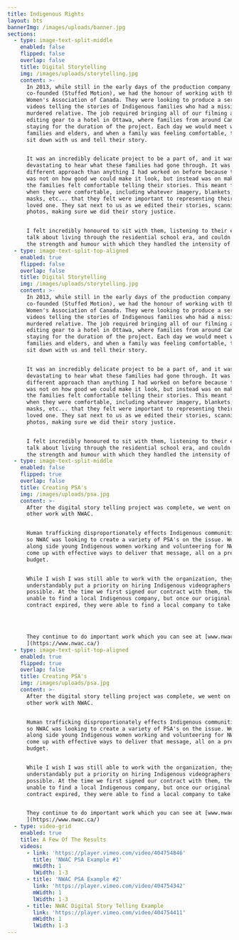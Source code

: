 ```yaml
---
title: Indigenous Rights
layout: bts
bannerImg: /images/uploads/banner.jpg
sections:
  - type: image-text-split-middle
    enabled: false
    flipped: false
    overlap: false
    title: Digital Storytelling
    img: /images/uploads/storytelling.jpg
    content: >-
      In 2013, while still in the early days of the production company I
      co-founded (Stuffed Motion), we had the honour of working with the Native
      Women's Association of Canada. They were looking to produce a series of
      videos telling the stories of Indigenous families who had a missing or
      murdered relative. The job required bringing all of our filming and
      editing gear to a hotel in Ottawa, where families from around Canada were
      staying for the duration of the project. Each day we would meet with
      families and elders, and when a family was feeling comfortable, they would
      sit down with us and tell their story.


      It was an incredibly delicate project to be a part of, and it was
      devastating to hear what these families had gone through. It was a
      different approach than anything I had worked on before because the focus
      was not on how good we could make it look, but instead was on making sure
      the families felt comfortable telling their stories. This meant filming
      when they were comfortable, including whatever imagery, blankets, photos,
      masks, etc... that they felt were important to representing their missing
      loved one. They sat next to us as we edited their stories, scanning in old
      photos, making sure we did their story justice. 


      I felt incredibly honoured to sit with them, listening to their elders
      talk about living through the residential school era, and couldn't believe
      the strength and humour with which they handled the intensity of the week.
  - type: image-text-split-top-aligned
    enabled: true
    flipped: false
    overlap: false
    title: Digital Storytelling
    img: /images/uploads/storytelling.jpg
    content: >-
      In 2013, while still in the early days of the production company I
      co-founded (Stuffed Motion), we had the honour of working with the Native
      Women's Association of Canada. They were looking to produce a series of
      videos telling the stories of Indigenous families who had a missing or
      murdered relative. The job required bringing all of our filming and
      editing gear to a hotel in Ottawa, where families from around Canada were
      staying for the duration of the project. Each day we would meet with
      families and elders, and when a family was feeling comfortable, they would
      sit down with us and tell their story.


      It was an incredibly delicate project to be a part of, and it was
      devastating to hear what these families had gone through. It was a
      different approach than anything I had worked on before because the focus
      was not on how good we could make it look, but instead was on making sure
      the families felt comfortable telling their stories. This meant filming
      when they were comfortable, including whatever imagery, blankets, photos,
      masks, etc... that they felt were important to representing their missing
      loved one. They sat next to us as we edited their stories, scanning in old
      photos, making sure we did their story justice. 


      I felt incredibly honoured to sit with them, listening to their elders
      talk about living through the residential school era, and couldn't believe
      the strength and humour with which they handled the intensity of the week.
  - type: image-text-split-middle
    enabled: false
    flipped: true
    overlap: false
    title: Creating PSA's
    img: /images/uploads/psa.jpg
    content: >-
      After the digital story telling project was complete, we went on to do
      other work with NWAC. 


      Human trafficking disproportionately effects Indigenous communities, and
      so NWAC was looking to create a variety of PSA's on the issue. We worked
      along side young Indigenous women working and volunteering for NWAC to
      come up with effective ways to deliver that message, all on a pretty small
      budget. 


      While I wish I was still able to work with the organization, they
      understandably put a priority on hiring Indigenous videographers whenever
      possible. At the time we first signed our contract with them, they were
      unable to find a local Indigenous company, but once our original 2 year
      contract expired, they were able to find a local company to take over.




      They continue to do important work which you can see at [www.nwac.ca
      ](https://www.nwac.ca/)
  - type: image-text-split-top-aligned
    enabled: true
    flipped: true
    overlap: false
    title: Creating PSA's
    img: /images/uploads/psa.jpg
    content: >-
      After the digital story telling project was complete, we went on to do
      other work with NWAC. 


      Human trafficking disproportionately effects Indigenous communities, and
      so NWAC was looking to create a variety of PSA's on the issue. We worked
      along side young Indigenous women working and volunteering for NWAC to
      come up with effective ways to deliver that message, all on a pretty small
      budget. 


      While I wish I was still able to work with the organization, they
      understandably put a priority on hiring Indigenous videographers whenever
      possible. At the time we first signed our contract with them, they were
      unable to find a local Indigenous company, but once our original 2 year
      contract expired, they were able to find a local company to take over.


      They continue to do important work which you can see at [www.nwac.ca
      ](https://www.nwac.ca/)
  - type: video-grid
    enabled: true
    title: A Few Of The Results
    videos:
      - link: 'https://player.vimeo.com/video/404754846'
        title: 'NWAC PSA Example #1'
        mWidth: 1
        lWidth: 1-3
      - title: 'NWAC PSA Example #2'
        link: 'https://player.vimeo.com/video/404754342'
        mWidth: 1
        lWidth: 1-3
      - title: NWAC Digital Story Telling Example
        link: 'https://player.vimeo.com/video/404754411'
        mWidth: 1
        lWidth: 1-3
---
```

